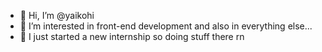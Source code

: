 - 👋 Hi, I’m @yaikohi
- 👀 I’m interested in front-end development and also in everything else... 
- 🌱 I just started a new internship so doing stuff there rn
